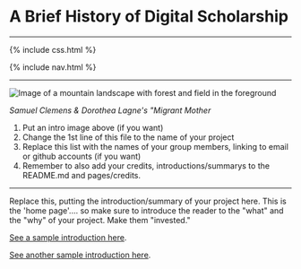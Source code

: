 # A Brief History of Digital Scholarship

---

{% include css.html %}

{% include nav.html %}

---

![Image of a mountain landscape with forest and field in the foreground]({{site.baseurl}}/assets/images/image.jpg)

*Samuel Clemens & Dorothea Lagne's "Migrant Mother*

1. Put an intro image above (if you want)
2. Change the 1st line of this file to the name of your project
3. Replace this list with the names of your group members, linking to email or github accounts (if you want)
4. Remember to also add your credits, introductions/summarys to the README.md and pages/credits.

---

Replace this, putting the introduction/summary of your project here. This is the 'home page'.... so make sure to introduce the reader to the "what" and the "why" of your project. Make them "invested."

[See a sample introduction here](https://an-teanga-sean-the-celtic-languages.readthedocs.io/en/latest/).

[See another sample introduction here](https://slave-ledger.readthedocs.io/en/latest/research/).
